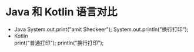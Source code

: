 # Java 和 Kotlin 语言对比

+ Java
System.out.print("amit Sheckeer");
System.out.println("换行打印");
+ Kotlin  
print("普通打印");
println("换行打印");